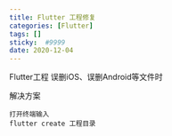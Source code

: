 ```yaml
---
title: Flutter 工程修复
categories: [Flutter]
tags: []
sticky:  #9999
date: 2020-12-04
---
```



Flutter工程 误删iOS、误删Android等文件时

解决方案

```
打开终端输入
flutter create 工程目录
```
